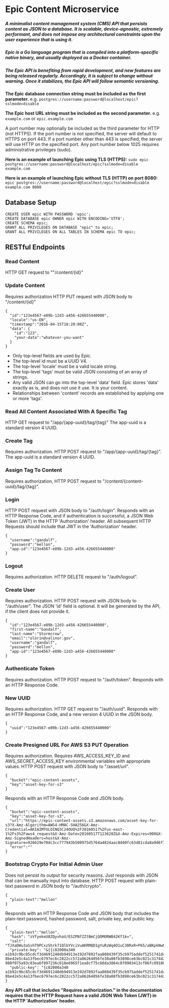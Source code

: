 # Epic Content Microservice
##### A minimalist content management system (CMS) API that persists content as JSON to a database.  It is scalable, device-agnostic, extremely performant, and does not impose any architectural constraints upon the user experience that is using it.

##### Epic is a Go language program that is compiled into a platform-specific native binary, and usually deployed as a Docker container.

##### The Epic API is benefiting from rapid development, and new features are being released regularly.  Accordingly, it is subject to change without warning.  Once it stabilizes, the Epic API will follow semantic versioning.

**The Epic database connection string must be included as the first parameter.**
e.g. ```postgres://username:password@localhost/epic?sslmode=disable```

**The Epic host URL string must be included as the second parameter.**
e.g. ```example.com``` or ```epic.example.com```

A port number may optionally be included as the third parameter for HTTP (not HTTPS).
If the port number is not specified, the server will default to HTTPS on port 443.
If a port number other than 443 is specified, the server will use HTTP on the specified port.
Any port number below 1025 requires administrative privileges (sudo).

**Here is an example of launching Epic using TLS (HTTPS):**
```sudo epic postgres://username:password@localhost/epic?sslmode=disable example.com```

**Here is an example of launching Epic without TLS (HTTP) on port 8080:**
```epic postgres://username:password@localhost/epic?sslmode=disable example.com 8080```

## Database Setup

```
CREATE USER epic WITH PASSWORD 'epic';
CREATE DATABASE epic OWNER epic WITH ENCODING='UTF8';
CREATE SCHEMA epic;
GRANT ALL PRIVILEGES ON DATABASE "epic" to epic;
GRANT ALL PRIVILEGES ON ALL TABLES IN SCHEMA epic TO epic;
```

## RESTful Endpoints

### Read Content
HTTP GET request to ""/content/{id}"

### Update Content
Requires authorization
HTTP PUT request with JSON body to "/content/{id}"
```
{
  "id":"123e4567-e89b-12d3-a456-426655440000",
  "locale":"us-EN",
  "timestamp":"2016-04-15T18:20:00Z",
  "data": {
    "id":"123",
    "your-data":"whatever-you-want"
  }
}
```

- Only top-level fields are used by Epic.
- The top-level id must be a UUID V4.
- The top-level 'locale' must be a valid locale string.
- The top-level 'tags' must be valid JSON consisting of an array of strings.
- Any valid JSON can go into the top-level 'data' field.  Epic stores 'data' exactly as is, and does not use it use.  It is your content.
- Relationships between 'content' records are established by applying one or more 'tags'.


### Read All Content Associated With A Specific Tag
HTTP GET request to "/app/{app-uuid}/tag/{tag}"
The app-uuid is a standard version 4 UUID.

### Create Tag
Requires authorization.
HTTP POST request to "/app/{app-uuid}/tag/{tag}".
The app-uuid is a standard version 4 UUID.

### Assign Tag To Content
Requires authorization,
HTTP POST request to "/content/{content-uuid}/tag/{tag}".

### Login
HTTP POST request with JSON body to "/auth/login".
Responds with an HTTP Response Code, and if authentication is successful, a JSON Web Token (JWT) in the HTTP 'Authorization' header.  All subsequent HTTP Requests should include that JWT in the 'Authorization' header.
```
{
  "username":"gandalf",
  "password":"mellon",
  "app-id":"123e4567-e89b-12d3-a456-426655440000"
}
```

### Logout
Requires authorization.
HTTP DELETE request to "/auth/logout".

### Create User
Requires authorization.
HTTP POST request with JSON body to "/auth/user".
The JSON 'id' field is optional.  It will be generated by the API, if the client does not provide it.
```
{
  "id":"123e4567-e89b-12d3-a456-426655440000",
  "first-name":"Gandalf",
  "last-name":"Stormcrow",
  "email":"olórin@valinor.gov",
  "username":"gandalf",
  "password":"mellon",
  "app-id":"123e4567-e89b-12d3-a456-426655440000"
}
```

### Authenticate Token
Requires authorization.
HTTP POST request to "/auth/token".
Responds with an HTTP Response Code.

### New UUID
Requires authorization.
HTTP GET request to "/auth/uuid".
Responds with an HTTP Response Code, and a new version 4 UUID in the JSON body.
```
{
  "uuid":"123e4567-e89b-12d3-a456-426655440000"
}
```

### Create Presigned URL For AWS S3 PUT Operation
Requires authorization.
Requires AWS_ACCESS_KEY_ID and AWS_SECRET_ACCESS_KEY environmental variables with appropriate values.
HTTP POST request with JSON body to "/asset/url".
```
{
  "bucket":"epic-content-assets",
  "key":"asset-key-for-s3"
}
```
Responds with an HTTP Response Code and JSON body.
```
{
  "bucket":"epic-content-assets",
  "key":"asset-key-for-s3",
  "url":"https://epic-content-assets.s3.amazonaws.com/asset-key-for-s3?X-Amz-Algorithm=AWS4-HMAC-SHA256&X-Amz-Credential=AKIAIMTULOINQ3C24OUQ%2F20160517%2Fus-east-1%2Fs3%2Faws4_request&X-Amz-Date=20160517T123628Z&X-Amz-Expires=900&X-Amz-SignedHeaders=host&X-Amz-Signature=926629e70dc3cc777943b500975d5764a4824aac8d40fc63d81cda8a9d6f733c",
  "error":""
}
```

### Bootstrap Crypto For Initial Admin User
Does not persist its output for security reasons.  Just responds with JSON that can be manually input into database.
HTTP POST request with plain-text password in JSON body to "/auth/crypto".
```
{
  "plain-text":"mellon"
}
```
Responds with an HTTP Response Code and JSON body that includes the plain-text password, hashed password, salt, private key, and public key.
```
{
  "plain-text":"mellon",
  "hash": "zVfyekeU8ZQyvhaV/ESZPNfZZtBmCjQOMORWB42Kf1k=",
  "salt": "TJXaDWu3aSshT9PCxzShrk71QlbYVciVuAKRMQD1gYuRzWq4O1uC30RxR+P65/aBKpkNwNMTX/NWG4oRxM9kXw==",
  "private-key": "&{{c82000a340 a1b92c9bc85cdcf3d4691240db94913e192d7892faa808439f35cb975addef5251741dcfc1e013b696017dd14e835246 8be42e5c4a13fbec6797ec6c2822cc572a86264056fe38a08fb3898ce63bc021c317442218e119f0d2a4fab6b7b39162} 980f075a93c83ea6f897236c018e6965f1ea8cf75c60da3864c8f0903413cf06fc091803f7101f78cc5943df8754b8ee}",
  "public-key": "{c82000a340 a1b92c9bc85cdcf3d4691240db94913e192d7892faa808439f35cb975addef5251741dcfc1e013b696017dd14e835246 8be42e5c4a13fbec6797ec6c2822cc572a86264056fe38a08fb3898ce63bc021c317442218e119f0d2a4fab6b7b39162}"
}
```

**Any API call that includes "Requires authorization." in the documentation requires that the HTTP Request have a valid JSON Web Token (JWT) in the HTTP 'Authorization' header.**
